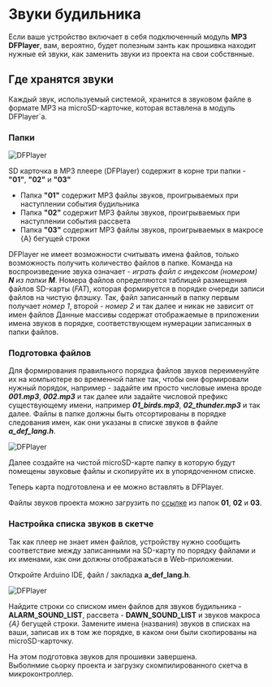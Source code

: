 # Звуки будильника

Если ваше устройство включает в себя подключенный модуль **MP3 DFPlayer**, вам, вероятно, будет полезным занть как
прошивка находит нужные ей звуки, как заменить звуки из проекта на свои собствнные.  

## Где хранятся звуки

Каждый звук, используемый системой, хранится в звуковом файле в формате MP3 на microSD-карточке, которая вставлена в 
модуль DFPlayer\`а.

### Папки

![DFPlayer](https://github.com/vvip-68/LedPanelWiFi/blob/main/wiki/DFPlayer/p01.png)

SD карточка в MP3 плеере (DFPlayer) содержит в корне три папки - **"01"**, **"02"** и **"03"**  
- Папка **"01"** содержит MP3 файлы звуков, проигрываемых при наступлении события будильника  
- Папка **"02"** содержит MP3 файлы звуков, проигрываемых при наступлении события рассвета  
- Папка **"03"** содержит MP3 файлы звуков, проигрываемых в макросе {A} бегущей строки  

DFPlayer не имеет возможности считывать имена файлов, только возможность получить количество файлов в папке. 
Команда на воспроизведение звука означает - *играть файл с индексом (номером)* ***N*** *из папки* ***M***.
Номера файлов определяются таблицей размещения файлов SD-карты (*FAT*), которая формируется в порядке очереди записи файлов на чистую флэшку.
Так, файл записанный в папку первым получает *номер 1*, второй - *номер 2* и так далее и никак не зависит от имен файлов 
Данные массивы содержат отображаемые в приложении имена звуков в порядке, соответствующем нумерации записанных в папки файлов. 

### Подготовка файлов

Для формирования правильного порядка файлов звуков переименуйте их на компьютере во временной папке так, чтобы они 
формировали нужный порядок, например - задайте им просто числовые имена вроде ***001.mp3***, ***002.mp3*** и так далее или 
задайте числовой префикс существующему имени, например ***01_birds.mp3***, ***02_thunder.mp3*** и так далее. 
Файлы в папке должны быть отсортированы в порядке следования имен, как они указаны в списке звуков в файле ***a_def_lang.h***. 

![DFPlayer](https://github.com/vvip-68/LedPanelWiFi/blob/main/wiki/DFPlayer/p02.png)

Далее создайте на чистой microSD-карте папку в которую будут помещены звуковые файлы и скопируйте их в 
упорядоченном списке.

Теперь карта подготовлена и ее можно вставлять в DFPlayer.

Файлы звуков проекта можно загрузить по [ссылке](https://drive.google.com/drive/folders/1hT-7gyaSzE2zhBmFVFOsA_XrPcXeduvL?usp=sharing)
из папок **01**, **02** и **03**.

### Настройка списка звуков в скетче

Так как плеер не знает имен файлов, устройству нужно сообщить соответствие между записанными на SD-карту по порядку файлами
и их именами, как они должны отображаться в Web-приложении.  

Откройте Arduino IDE, файл / закладка **a_def_lang.h**.  

![DFPlayer](https://github.com/vvip-68/LedPanelWiFi/blob/main/wiki/DFPlayer/p03.png)

Найдите строки со списком имен файлов для звуков будильника - **ALARM_SOUND_LIST**, рассвета - **DAWN_SOUND_LIST**
и звуков макроса *{A}* бегущей строки. Замените имена (названия) звуков в списках на ваши, записав их в том же порядке,
в каком они были скопированы на microSD-карточку.  

На этом подготовка звуков для прошивки завершена.  
Выболнмие сьорку проекта и загрузку скомпилированного скетча в микроконтроллер.  